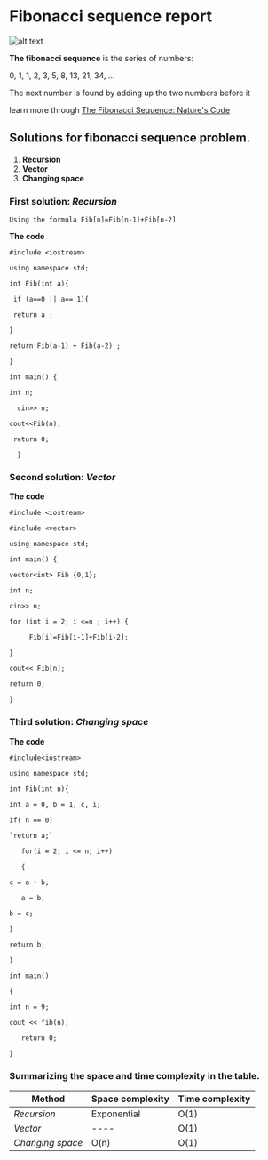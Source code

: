 # Fibonacci sequence report
![alt text](https://tumamocsketchbook.com/wp-content/uploads/2021/05/Screen-Shot-2021-05-26-at-6.04.09-PM-1024x661.png)

**The fibonacci sequence** is the series of numbers:

0, 1, 1, 2, 3, 5, 8, 13, 21, 34, ...

The next number is found by adding up the two numbers before it

learn more through [ The Fibonacci Sequence: Nature's Code](https://youtu.be/wTlw7fNcO-0)
## Solutions for fibonacci sequence problem.

1.  **Recursion** 
2. **Vector**
3. **Changing space**

### First solution: *Recursion*
    Using the formula Fib[n]=Fib[n-1]+Fib[n-2]

**The code**

`#include <iostream> ` 

`using namespace std; ` 

`int Fib(int a){ ` 

` if (a==0 || a== 1){`  

`  return a ; ` 

` } ` 

` return Fib(a-1) + Fib(a-2) ; ` 

`}  `

`int main() {`  

` int n; ` 

`  cin>> n;`  

`cout<<Fib(n);`  

` return 0;`  

`  }`

### Second solution: *Vector*

 **The code**
 
 `#include <iostream> ` 

`#include <vector>  `

`using namespace std;  `

`int main() {  `

`vector<int> Fib {0,1};  `

`int n;  `

`cin>> n;  `

`for (int i = 2; i <=n ; i++) {  `

`      Fib[i]=Fib[i-1]+Fib[i-2];  `

`}  `

`cout<< Fib[n];`  

`return 0;`  

`}`

### Third solution: *Changing space*

**The code**

`#include<iostream>`

`using namespace std;`

`int Fib(int n){`

`int a = 0, b = 1, c, i;`

`if( n == 0)`

	`return a;`

`	for(i = 2; i <= n; i++)`

`	{`

`c = a + b;`

`	a = b;`

`b = c;`

`}`

`return b;`

`}`



`int main()`

`{`

`int n = 9;`

`cout << fib(n);`

`	return 0;`

`}`

### Summarizing the space and time complexity in the table.

| **Method** | **Space complexity** | Time complexity |
| ----------- | ----------- |  ----------- | 
| *Recursion*| Exponential|  O(1)| 
| *Vector*| ----|  O(1)| 
| *Changing space*| O(n)|  O(1)| 

